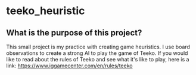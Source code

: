 # teeko_heuristic
## What is the purpose of this project?
This small project is my practice with creating game heuristics. I use board observations to create a strong AI to play the game of Teeko.
If you would like to read about the rules of Teeko and see what it's like to play, here is a link: https://www.iggamecenter.com/en/rules/teeko
